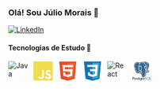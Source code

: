 ### Olá! Sou Júlio Morais 👋

[![LinkedIn](https://img.shields.io/badge/LinkedIn-0077B5?style=for-the-badge&logo=linkedin&logoColor=white)](https://www.linkedin.com/in/julio-morais-8843551b4)

#### Tecnologias de Estudo 🚀

<div style="display: flex; align-items: center; gap: 10px;">
    <img alt="Java" width="40" height="40" src="https://cdn.worldvectorlogo.com/logos/java.svg" title="Java" />
        <img alt="JavaScript" width="40" height="40" src="https://raw.githubusercontent.com/devicons/devicon/master/icons/javascript/javascript-plain.svg" title="JavaScript" />
    <img alt="HTML5" width="40" height="40" src="https://raw.githubusercontent.com/devicons/devicon/master/icons/html5/html5-original.svg" title="HTML5" />
    <img alt="CSS3" width="40" height="40" src="https://raw.githubusercontent.com/devicons/devicon/master/icons/css3/css3-original.svg" title="CSS3" />
    <img alt="React" width="40" height="40" src="https://camo.githubusercontent.com/e6fea164cfe9373591d8b46fd2abd05c3d74f3f400adf9b5946a47fc3eac4e13/68747470733a2f2f63646e2e6a7364656c6976722e6e65742f67682f64657669636f6e732f64657669636f6e406c61746573742f69636f6e732f72656163742f72656163742d6f726967696e616c2e737667" title="React" />
    <img alt="PostgreSQL" width="40" height="40" src="https://raw.githubusercontent.com/devicons/devicon/master/icons/postgresql/postgresql-original-wordmark.svg" title="PostgreSQL" />
</div>
